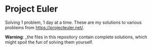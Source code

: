 Project Euler
===
Solving 1 problem, 1 day at a time.
These are my solutions to various problems from https://projecteuler.net/. 

**Warning**: _the files in this repository contain complete solutions, which might spoil the fun of solving them yourself.


